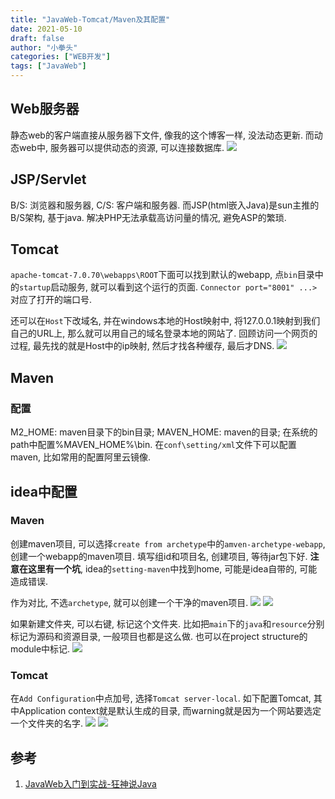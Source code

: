 ```yaml
---
title: "JavaWeb-Tomcat/Maven及其配置"
date: 2021-05-10
draft: false
author: "小拳头"
categories: ["WEB开发"]
tags: ["JavaWeb"]
---
```


## Web服务器
静态web的客户端直接从服务器下文件, 像我的这个博客一样, 没法动态更新. 而动态web中, 服务器可以提供动态的资源, 可以连接数据库. 
![](/47_1.png)

## JSP/Servlet
B/S: 浏览器和服务器, C/S: 客户端和服务器. 而JSP(html嵌入Java)是sun主推的B/S架构, 基于java. 解决PHP无法承载高访问量的情况, 避免ASP的繁琐. 

## Tomcat
`apache-tomcat-7.0.70\webapps\ROOT`下面可以找到默认的webapp, 点`bin`目录中的`startup`启动服务, 就可以看到这个运行的页面. `Connector port="8001" ...>`对应了打开的端口号. 

还可以在`Host`下改域名, 并在windows本地的Host映射中, 将127.0.0.1映射到我们自己的URL上, 那么就可以用自己的域名登录本地的网站了. 回顾访问一个网页的过程, 最先找的就是Host中的ip映射, 然后才找各种缓存, 最后才DNS. 
![](/47_2.png)

## Maven
### 配置
M2_HOME: maven目录下的bin目录; MAVEN_HOME: maven的目录; 在系统的path中配置%MAVEN_HOME%\bin. 在`conf\setting/xml`文件下可以配置maven, 比如常用的配置阿里云镜像.

## idea中配置
### Maven
创建maven项目, 可以选择`create from archetype`中的`amven-archetype-webapp`, 创建一个webapp的maven项目. 填写组id和项目名, 创建项目, 等待jar包下好. **注意在这里有一个坑**, idea的`setting-maven`中找到home, 可能是idea自带的, 可能造成错误. 

作为对比, 不选`archetype`, 就可以创建一个干净的maven项目. 
![](/47_3.png)
![](/47_4.png)

如果新建文件夹, 可以右键, 标记这个文件夹. 比如把`main`下的`java`和`resource`分别标记为源码和资源目录, 一般项目也都是这么做. 也可以在project structure的module中标记. 
![](/47_5.png)

### Tomcat
在`Add Configuration`中点加号, 选择`Tomcat server-local`. 如下配置Tomcat, 其中Application context就是默认生成的目录, 而warning就是因为一个网站要选定一个文件夹的名字. 
![](/47_6.png)
![](/47_7.png)


## 参考
1. [JavaWeb入门到实战-狂神说Java](https://www.bilibili.com/video/BV12J411M7Sj?p=1)
